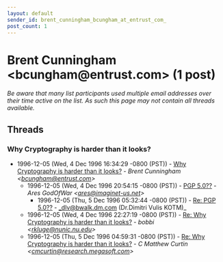 ```yaml
---
layout: default
sender_id: brent_cunningham_bcungham_at_entrust_com_
post_count: 1
---
```


# Brent Cunningham <bcungham<span>@</span>entrust.com> (1 post)

_Be aware that many list participants used multiple email addresses over their time active on the list. As such this page may not contain all threads available._

## Threads

### Why Cryptography is harder than it looks?
+ 1996-12-05 (Wed, 4 Dec 1996 16:34:29 -0800 (PST)) - [Why Cryptography is harder than it looks?](/archive/1996/12/6d6d9104a6b1041db59e701222af45039eedb36e2bf08e2b4d37459618d02189) - _Brent Cunningham \<bcungham@entrust.com\>_
  + 1996-12-05 (Wed, 4 Dec 1996 20:54:15 -0800 (PST)) - [PGP 5.0??](/archive/1996/12/6cf93173a58b8656bb4f8b532e02b888652564d6e4b5c47ee46e9ba3614ebba1) - _Ares GodOfWar \<ares@imaginet-us.net\>_
    + 1996-12-05 (Thu, 5 Dec 1996 05:32:44 -0800 (PST)) - [Re: PGP 5.0??](/archive/1996/12/65a2fcbbf91d4125b97dc783b8ab214546e18ba0b67763855b976263a99c2fa0) - _dlv@bwalk.dm.com (Dr.Dimitri Vulis KOTM)_
  + 1996-12-05 (Wed, 4 Dec 1996 22:27:19 -0800 (PST)) - [Re: Why Cryptography is harder than it looks?](/archive/1996/12/601a97aac6716a99a25a33a4d1ba5eb4d2fa505234372584964cb5e7645e9024) - _bobbi \<rkluge@nunic.nu.edu\>_
  + 1996-12-05 (Thu, 5 Dec 1996 04:59:31 -0800 (PST)) - [Re: Why Cryptography is harder than it looks?](/archive/1996/12/0fdedfda2e56e29d5b0c013d7aa71d56f80ceed518abdf33113fca1d4f3e593b) - _C Matthew Curtin \<cmcurtin@research.megasoft.com\>_


